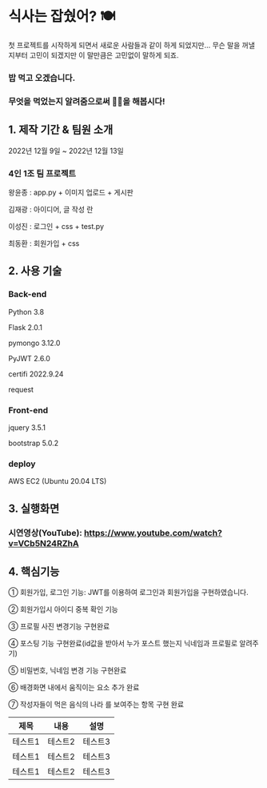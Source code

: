# 식사는 잡쉈어? 🍽

첫 프로젝트를 시작하게 되면서 새로운 사람들과 같이 하게 되었지만...
무슨 말을 꺼낼지부터 고민이 되겠지만 이 말만큼은 고민없이 말하게 되죠.

### **밥 먹고 오겠습니다.**

### 무엇을 먹었는지 알려줌으로써 🧊🔨을 해봅시다!

## 1. 제작 기간 & 팀원 소개
2022년 12월 9일 ~ 2022년 12월 13일
<br>
### 4인 1조 팀 프로젝트

왕윤종 : app.py + 이미지 업로드 + 게시판

김재광 : 아이디어, 글 작성 란

이성진 : 로그인 + css + test.py

최동환 : 회원가입 + css


## 2. 사용 기술
### Back-end

Python 3.8

Flask 2.0.1

pymongo 3.12.0

PyJWT 2.6.0

certifi 2022.9.24

request

### Front-end


jquery 3.5.1

bootstrap 5.0.2

### deploy

AWS EC2 (Ubuntu 20.04 LTS)

## 3. 실행화면

### 시연영상(YouTube): https://www.youtube.com/watch?v=VCb5N24RZhA

## 4. 핵심기능
① 회원가입, 로그인 기능: JWT를 이용하여 로그인과 회원가입을 구현하였습니다.

② 회원가입시 아이디 중복 확인 기능

③ 프로필 사진 변경기능 구현완료

④ 포스팅 기능 구현완료(id값을 받아서 누가 포스트 했는지 닉네임과 프로필로 알려주기)

⑤ 비밀번호, 닉네임 변경 기능 구현완료

⑥ 배경화면 내에서 움직이는 요소 추가 완료

⑦ 작성자들이 먹은 음식의 나라 를 보여주는 항목 구현 완료

|제목|내용|설명|
|------|---|---|
|테스트1|테스트2|테스트3|
|테스트1|테스트2|테스트3|
|테스트1|테스트2|테스트3|
